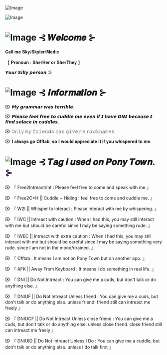 ![Image](https://github.com/user-attachments/assets/25c2f827-30be-41b1-864f-a08c7d88bba3)

![Image](https://github.com/user-attachments/assets/454a970a-29e9-4018-a7d7-0a55d2d787a3)

# ![Image](https://github.com/user-attachments/assets/be0a9d5c-a706-4931-9807-42784b863704) ⊰ 𝑾𝒆𝒍𝒄𝒐𝒎𝒆 ⊱

𝐂𝐚𝐥𝐥 𝐦𝐞 𝐒𝐤𝐲/𝐒𝐤𝐲𝐥𝐞𝐫/𝐌𝐞𝐝𝐢𝐜 

【 𝐏𝐫𝐨𝐧𝐨𝐮𝐧 : 𝐒𝐡𝐞/𝐇𝐞𝐫 𝐨𝐫 𝐒𝐡𝐞/𝐓𝐡𝐞𝐲 】

𝙔𝙤𝙪𝙧 𝙎𝙞𝙡𝙡𝙮 𝙥𝙚𝙧𝙨𝙤𝙣 :3

# ![Image](https://github.com/user-attachments/assets/eeb95bf6-b5ac-4373-9ab0-84a0bca0f2b4) ⊰ 𝑰𝒏𝒇𝒐𝒓𝒎𝒂𝒕𝒊𝒐𝒏 ⊱

⌦ 𝙈𝙮 𝙜𝙧𝙖𝙢𝙢𝙖𝙧 𝙬𝙖𝙨 𝙩𝙚𝙧𝙧𝙞𝙗𝙡𝙚.

⌦ 𝙋𝙡𝙚𝙖𝙨𝙚 𝙛𝙚𝙚𝙡 𝙛𝙧𝙚𝙚 𝙩𝙤 𝙘𝙪𝙙𝙙𝙡𝙚 𝙢𝙚 𝙚𝙫𝙚𝙣 𝙞𝙛 𝙄 𝙝𝙖𝙫𝙚 𝘿𝙉𝙄 𝙗𝙚𝙘𝙖𝙪𝙨𝙚 𝙄 𝙛𝙞𝙣𝙙 𝙨𝙤𝙡𝙖𝙘𝙚 𝙞𝙣 𝙘𝙪𝙙𝙙𝙡𝙚𝙨.

⌦ 𝙾𝚗𝚕𝚢 𝚖𝚢 𝚏𝚛𝚒𝚎𝚗𝚍𝚜 𝚌𝚊𝚗 𝚐𝚒𝚟𝚎 𝚖𝚎 𝚗𝚒𝚌𝚔𝚗𝚊𝚖𝚎𝚜

⌦ 𝐈 𝐚𝐥𝐰𝐚𝐲𝐬 𝐠𝐨 𝐎𝐟𝐟𝐭𝐚𝐛, 𝐬𝐨 𝐈 𝐰𝐨𝐮𝐥𝐝 𝐚𝐩𝐩𝐫𝐞𝐜𝐢𝐚𝐭𝐞 𝐢𝐭 𝐢𝐟 𝐲𝐨𝐮 𝐰𝐡𝐢𝐬𝐩𝐞𝐫𝐞𝐝 𝐭𝐨 𝐦𝐞.


# ![Image](https://github.com/user-attachments/assets/eeb95bf6-b5ac-4373-9ab0-84a0bca0f2b4) ⊰ 𝑻𝒂𝒈 𝒊 𝒖𝒔𝒆𝒅 𝒐𝒏 𝑷𝒐𝒏𝒚 𝑻𝒐𝒘𝒏. ⊱

⌦ 『 Free2Intreact/Int : Please feel free to come and speak with me.』

⌦ 『 Free2C+H || Cuddle + Hiding : feel free to come and cuddle me. 』

⌦ 『 W2I || Whisper to interact : Please interact with me by whispering. 』

⌦ 『 IWC || Intreact with caution : When I had this, you may still interact with me but should be careful since I may be saying something rude. 』

⌦ 『 IWEC || Intreact with extra caution : When I had this, you may still interact with me but should be careful since I may be saying something very rude. since I am not in the mood/drained. 』


⌦ 『 Offtab : It means I am not on Pony Town but on another app. 』

⌦  『 AFK || Away From Keyboard : It means I do something in real life. 』

⌦  『 DNI || Do Not Intreact : You can give me a cuds, but don't talk or do anything else. 』

⌦ 『 DNIUF || Do Not Intreact Unless friend : You can give me a cuds, but don't talk or do anything else. unless friend. friend still can intreact me freely 』

⌦ 『 DNIUCF || Do Not Intreact Unless close friend : You can give me a cuds, but don't talk or do anything else. unless close friend. close friend still can intreact me freely 』

⌦ 『 DNIUID || Do Not Intreact Unless I Do : You can give me a cuddle, but don't talk or do anything else. unless I do talk first 』
